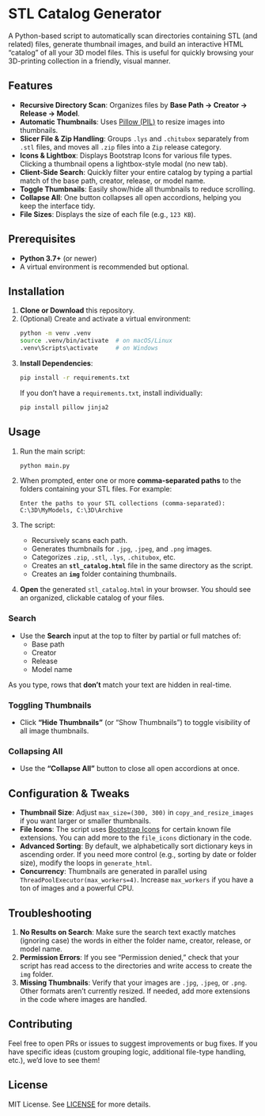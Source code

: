 
# STL Catalog Generator

A Python-based script to automatically scan directories containing STL (and related) files, generate thumbnail images, and build an interactive HTML “catalog” of all your 3D model files. This is useful for quickly browsing your 3D-printing collection in a friendly, visual manner.

## Features

- **Recursive Directory Scan**: Organizes files by **Base Path → Creator → Release → Model**.
- **Automatic Thumbnails**: Uses [Pillow (PIL)](https://pypi.org/project/Pillow/) to resize images into thumbnails.
- **Slicer File & Zip Handling**: Groups `.lys` and `.chitubox` separately from `.stl` files, and moves all `.zip` files into a `Zip` release category.
- **Icons & Lightbox**: Displays Bootstrap Icons for various file types. Clicking a thumbnail opens a lightbox-style modal (no new tab).
- **Client-Side Search**: Quickly filter your entire catalog by typing a partial match of the base path, creator, release, or model name.
- **Toggle Thumbnails**: Easily show/hide all thumbnails to reduce scrolling.
- **Collapse All**: One button collapses all open accordions, helping you keep the interface tidy.
- **File Sizes**: Displays the size of each file (e.g., `123 KB`).

## Prerequisites

- **Python 3.7+** (or newer)
- A virtual environment is recommended but optional.

## Installation

1. **Clone or Download** this repository.
2. (Optional) Create and activate a virtual environment:
   ```bash
   python -m venv .venv
   source .venv/bin/activate  # on macOS/Linux
   .venv\Scripts\activate     # on Windows
   ```
3. **Install Dependencies**:
   ```bash
   pip install -r requirements.txt
   ```
   If you don’t have a `requirements.txt`, install individually:
   ```bash
   pip install pillow jinja2
   ```

## Usage

1. Run the main script:
   ```bash
   python main.py
   ```
2. When prompted, enter one or more **comma-separated paths** to the folders containing your STL files. For example:
   ```
   Enter the paths to your STL collections (comma-separated):
   C:\3D\MyModels, C:\3D\Archive
   ```
3. The script:
   - Recursively scans each path.
   - Generates thumbnails for `.jpg`, `.jpeg`, and `.png` images.
   - Categorizes `.zip`, `.stl`, `.lys`, `.chitubox`, etc.
   - Creates an **`stl_catalog.html`** file in the same directory as the script.
   - Creates an **`img`** folder containing thumbnails.

4. **Open** the generated `stl_catalog.html` in your browser. You should see an organized, clickable catalog of your files.

### Search

- Use the **Search** input at the top to filter by partial or full matches of:
  - Base path
  - Creator
  - Release
  - Model name

As you type, rows that **don’t** match your text are hidden in real-time.

### Toggling Thumbnails

- Click **“Hide Thumbnails”** (or “Show Thumbnails”) to toggle visibility of all image thumbnails.

### Collapsing All

- Use the **“Collapse All”** button to close all open accordions at once.

## Configuration & Tweaks

- **Thumbnail Size**: Adjust `max_size=(300, 300)` in `copy_and_resize_images` if you want larger or smaller thumbnails.
- **File Icons**: The script uses [Bootstrap Icons](https://icons.getbootstrap.com/) for certain known file extensions. You can add more to the `file_icons` dictionary in the code.
- **Advanced Sorting**: By default, we alphabetically sort dictionary keys in ascending order. If you need more control (e.g., sorting by date or folder size), modify the loops in `generate_html`.
- **Concurrency**: Thumbnails are generated in parallel using `ThreadPoolExecutor(max_workers=4)`. Increase `max_workers` if you have a ton of images and a powerful CPU.

## Troubleshooting

1. **No Results on Search**: Make sure the search text exactly matches (ignoring case) the words in either the folder name, creator, release, or model name.  
2. **Permission Errors**: If you see “Permission denied,” check that your script has read access to the directories and write access to create the `img` folder.  
3. **Missing Thumbnails**: Verify that your images are `.jpg`, `.jpeg`, or `.png`. Other formats aren’t currently resized. If needed, add more extensions in the code where images are handled.

## Contributing

Feel free to open PRs or issues to suggest improvements or bug fixes. If you have specific ideas (custom grouping logic, additional file-type handling, etc.), we’d love to see them!

## License

MIT License. See [LICENSE](LICENSE) for more details.